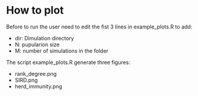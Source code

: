 # How to plot

Before to run the user need to edit the fist 3 lines in example_plots.R to add: 
  - dir: Dimulation directory
  - N: pupularion size 
  - M: number of simulations in the folder

The script example_plots.R generate three figures:
  - rank_degree.png 
  - SIRD.png 
  - herd_immunity.png

